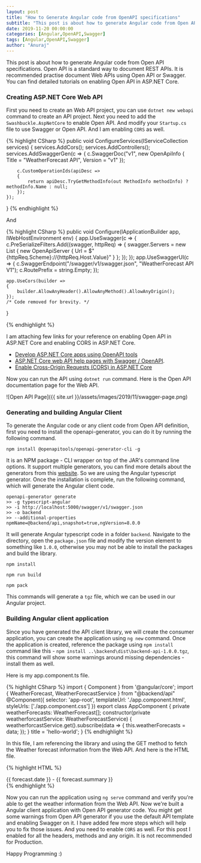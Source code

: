 ```yaml
---
layout: post
title: "How to Generate Angular code from OpenAPI specifications"
subtitle: "This post is about how to generate Angular code from Open API specifications. Open API is a standard way to document REST APIs."
date: 2019-11-20 00:00:00
categories: [Angular,OpenAPI,Swagger]
tags: [Angular,OpenAPI,Swagger]
author: "Anuraj"
---
```

This post is about how to generate Angular code from Open API specifications. Open API is a standard way to document REST APIs. It is recommended practise document Web APIs using Open API or Swagger. You can find detailed tutorials on enabling Open API in ASP.NET Core. 

### Creating ASP.NET Core Web API 

First you need to create an Web API project, you can use `dotnet new webapi` command to create an API project. Next you need to add the `Swashbuckle.AspNetCore` to enable Open API. And modify your `Startup.cs` file to use Swagger or Open API. And I am enabling `CORS` as well.

{% highlight CSharp %}
public void ConfigureServices(IServiceCollection services)
{
    services.AddCors();
    services.AddControllers();
    services.AddSwaggerGen(c =>
    {
        c.SwaggerDoc("v1", new OpenApiInfo
        {
            Title = "WeatherForecast API",
            Version = "v1"
        });

        c.CustomOperationIds(apiDesc =>
        {
            return apiDesc.TryGetMethodInfo(out MethodInfo methodInfo) ? methodInfo.Name : null;
        });
    });
}
{% endhighlight %}

And 

{% highlight CSharp %}
public void Configure(IApplicationBuilder app, IWebHostEnvironment env)
{
    app.UseSwagger(c =>
    {
        c.PreSerializeFilters.Add((swagger, httpReq) =>
        {
            swagger.Servers = new List<OpenApiServer> { new OpenApiServer { Url = $"{httpReq.Scheme}://{httpReq.Host.Value}" } };
        });
    });
    app.UseSwaggerUI(c =>
    {
        c.SwaggerEndpoint("/swagger/v1/swagger.json", "WeatherForecast API V1");
        c.RoutePrefix = string.Empty;
    });

    app.UseCors(builder =>
    {
        builder.AllowAnyHeader().AllowAnyMethod().AllowAnyOrigin();
    });
    /* Code removed for brevity. */
}

{% endhighlight %}

I am attaching few links for your reference on enabling Open API in ASP.NET Core and enabling CORS in ASP.NET Core.

* [Develop ASP.NET Core apps using OpenAPI tools](https://docs.microsoft.com/en-us/aspnet/core/web-api/microsoft.dotnet-openapi?view=aspnetcore-3.0&WT.mc_id=DT-MVP-5002040)
* [ASP.NET Core web API help pages with Swagger / OpenAPI](https://docs.microsoft.com/en-us/aspnet/core/tutorials/web-api-help-pages-using-swagger?view=aspnetcore-3.0&WT.mc_id=DT-MVP-5002040). 
* [Enable Cross-Origin Requests (CORS) in ASP.NET Core](https://docs.microsoft.com/en-us/aspnet/core/security/cors?view=aspnetcore-3.0&WT.mc_id=DT-MVP-5002040)

Now you can run the API using `dotnet run` command. Here is the Open API documentation page for the Web API.

![Open API Page]({{ site.url }}/assets/images/2019/11/swagger-page.png)

### Generating and building Angular Client

To generate the Angular code or any client code from Open API definition, first you need to install the openapi-generator, you can do it by running the following command. 

```
npm install @openapitools/openapi-generator-cli -g
```

It is an NPM package - CLI wrapper on top of the JAR's command line options. It support multiple generators, you can find more details about the generators from this [website](https://openapi-generator.tech/docs/generators). So we are using the Angular typescript generator. Once the installation is complete, run the following command, which will generate the Angular client code.

```
openapi-generator generate
>> -g typescript-angular
>> -i http://localhost:5000/swagger/v1/swagger.json
>> -o backend
>> --additional-properties npmName=@backend/api,snapshot=true,ngVersion=8.0.0
```

It will generate Angular typescript code in a folder `backend`. Navigate to the directory, open the `package.json` file and modify the version element to something like `1.0.0`, otherwise you may not be able to install the packages and build the library.

```
npm install

npm run build  

npm pack
```
This commands will generate a `tgz` file, which we can be used in our Angular project.

### Building Angular client application

Since you have generated the API client library, we will create the consumer application, you can create the application using `ng new` command. Once the application is created, reference the package using `npm install` command like this - `npm install ..\backend\dist\backend-api-1.0.0.tgz`, this command will show some warnings around missing dependencies - install them as well.

Here is my app.component.ts file.

{% highlight CSharp %}
import { Component } from '@angular/core';
import { WeatherForecast, WeatherForecastService } from "@backend/api"
@Component({
  selector: 'app-root',
  templateUrl: './app.component.html',
  styleUrls: ['./app.component.css']
})
export class AppComponent {
  private weatherForecasts: WeatherForecast[];
  constructor(private weatherforcastService: WeatherForecastService) {
    weatherforcastService.get().subscribe(data => {
      this.weatherForecasts = data;
    });
  }
  title = 'hello-world';
}
{% endhighlight %}

In this file, I am referencing the library and using the GET method to fetch the Weather forecast information from the Web API. And here is the HTML file.

{% highlight HTML %}
<div *ngFor="let forecast of weatherForecasts">
  {{ forecast.date }} - {{ forecast.summary }}
</div>
{% endhighlight %}

Now you can run the application using `ng serve` command and verify you're able to get the weather information from the Web API. Now we're built a Angular client application with Open API generator code. You might get some warnings from Open API generator if you use the default API template and enabling Swagger on it. I have added few more steps which will help you to fix those issues. And you need to enable `CORS` as well. For this post I enabled for all the headers, methods and any origin. It is not recommended for Production.

Happy Programming :)